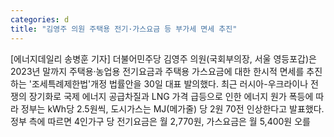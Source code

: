 ```yaml
---
categories: d
title: "김영주 의원 주택용 전기·가스요금 등 부가세 면세 추진"
---
```

[에너지데일리 송병훈 기자] 더불어민주당 김영주 의원(국회부의장, 서울 영등포갑)은 2023년 말까지 주택용·농업용 전기요금과 주택용 가스요금에 대한 한시적 면세를 추진하는 &#39;조세특례제한법&#39;개정 법률안을 30일 대표 발의했다. 최근 러시아-우크라이나 전쟁의 장기화로 국제 에너지 공급차질과 LNG 가격 급등으로 인한 에너지 원가 폭등에 따라 정부는 kWh당 2.5원씩, 도시가스는 MJ(메가줄) 당 2원 70전 인상한다고 발표했다. 정부 측에 따르면 4인가구 당 전기요금은 월 2,770원, 가스요금은 월 5,400원 오를